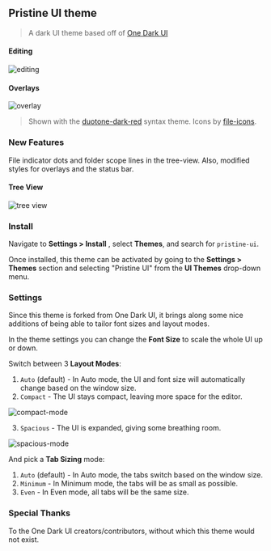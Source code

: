 ## Pristine UI theme
> A dark UI theme based off of [One Dark UI](https://atom.io/themes/one-dark-ui)

#### Editing
![editing](https://raw.githubusercontent.com/cdonohue/pristine-ui/master/screenshots/editing.png)

#### Overlays
![overlay](https://raw.githubusercontent.com/cdonohue/pristine-ui/master/screenshots/overlays.png)
> Shown with the [duotone-dark-red](https://atom.io/themes/duotone-dark-red-syntax) syntax theme. Icons by [file-icons](https://atom.io/packages/file-icons).

### New Features

File indicator dots and folder scope lines in the tree-view. Also, modified styles for overlays and the status bar.
#### Tree View
![tree view](https://raw.githubusercontent.com/cdonohue/pristine-ui/master/screenshots/tree-view.png)

### Install

Navigate to __Settings > Install__ , select __Themes__, and search for `pristine-ui`.

Once installed, this theme can be activated by going to the __Settings > Themes__ section and selecting "Pristine UI" from the __UI Themes__ drop-down menu.

### Settings

Since this theme is forked from One Dark UI, it brings along some nice additions of being able to tailor font sizes and layout modes.

In the theme settings you can change the __Font Size__ to scale the whole UI up or down.

Switch between 3 __Layout Modes__:

1. `Auto` (default) - In Auto mode, the UI and font size will automatically change based on the window size.
2. `Compact` - The UI stays compact, leaving more space for the editor.

  ![compact-mode](https://raw.githubusercontent.com/cdonohue/pristine-ui/master/screenshots/compact.png)

3. `Spacious` - The UI is expanded, giving some breathing room.

  ![spacious-mode](https://raw.githubusercontent.com/cdonohue/pristine-ui/master/screenshots/spacious.png)

And pick a __Tab Sizing__ mode:

1. `Auto` (default) - In Auto mode, the tabs switch based on the window size.
2. `Minimum` - In Minimum mode, the tabs will be as small as possible.
3. `Even` - In Even mode, all tabs will be the same size.

### Special Thanks
To the One Dark UI creators/contributors, without which this theme would not exist.
